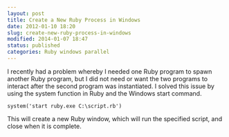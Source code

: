 ```yaml
---
layout: post
title: Create a New Ruby Process in Windows
date: 2012-01-10 18:20
slug: create-new-ruby-process-in-windows
modified: 2014-01-07 18:47
status: published
categories: Ruby windows parallel
---
```


I recently had a problem whereby I needed one Ruby program to spawn another
Ruby program, but I did not need or want the two programs to interact after
the second program was instantiated. I solved this issue by using the system
function in Ruby and the Windows start command.  

    
    
    system('start ruby.exe C:\script.rb')

This will create a new Ruby window, which will run the specified script, and
close when it is complete.